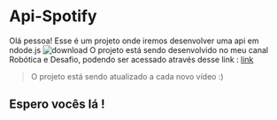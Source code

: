 # Api-Spotify
Olá pessoa! Esse é um projeto onde iremos desenvolver uma api em ndode.js
![download](https://user-images.githubusercontent.com/51785898/84318324-9db17500-ab44-11ea-81d7-37b21998074a.png)
O projeto está sendo desenvolvido no meu canal Robótica e Desafio, podendo ser acessado através desse link : [link](https://www.youtube.com/watch?v=16HvyuCwFqM&list=PLbcB-iFP3ZNEDkwUfiVVExeB_YSLfA-8-)

> O projeto está sendo atualizado a cada novo vídeo :)

## Espero vocês lá !
